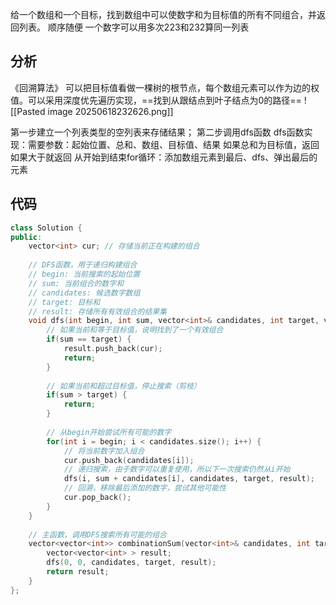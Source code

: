 给一个数组和一个目标，找到数组中可以使数字和为目标值的所有不同组合，并返回列表。
顺序随便
一个数字可以用多次223和232算同一列表
## 分析
《回溯算法》
可以把目标值看做一棵树的根节点，每个数组元素可以作为边的权值。可以采用深度优先遍历实现，==找到从跟结点到叶子结点为0的路径==
![[Pasted image 20250618232626.png]]

第一步建立一个列表类型的空列表来存储结果；
第二步调用dfs函数
dfs函数实现：需要参数：起始位置、总和、数组、目标值、结果
如果总和为目标值，返回
如果大于就返回
从开始到结束for循环：添加数组元素到最后、dfs、弹出最后的元素

## 代码
```cpp
class Solution {
public:
    vector<int> cur; // 存储当前正在构建的组合
    
    // DFS函数，用于递归构建组合
    // begin: 当前搜索的起始位置
    // sum: 当前组合的数字和
    // candidates: 候选数字数组
    // target: 目标和
    // result: 存储所有有效组合的结果集
    void dfs(int begin, int sum, vector<int>& candidates, int target, vector<vector<int> >& result) {
        // 如果当前和等于目标值，说明找到了一个有效组合
        if(sum == target) {
            result.push_back(cur);
            return;
        }
        
        // 如果当前和超过目标值，停止搜索（剪枝）
        if(sum > target) {
            return;
        }
        
        // 从begin开始尝试所有可能的数字
        for(int i = begin; i < candidates.size(); i++) {
            // 将当前数字加入组合
            cur.push_back(candidates[i]);
            // 递归搜索，由于数字可以重复使用，所以下一次搜索仍然从i开始
            dfs(i, sum + candidates[i], candidates, target, result);
            // 回溯，移除最后添加的数字，尝试其他可能性
            cur.pop_back();
        }
    }
    
    // 主函数，调用DFS搜索所有可能的组合
    vector<vector<int>> combinationSum(vector<int>& candidates, int target) {
        vector<vector<int> > result;
        dfs(0, 0, candidates, target, result);
        return result;
    }
};
```